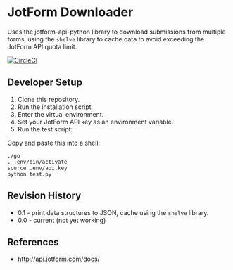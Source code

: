 JotForm Downloader
==================

Uses the jotform-api-python library to download submissions from multiple forms, using the `shelve` library to cache data
to avoid exceeding the JotForm API quota limit.

[![CircleCI](https://circleci.com/gh/duffj/jotform-downloader.svg?style=svg)](https://circleci.com/gh/duffj/jotform-downloader)


Developer Setup
---------------

1. Clone this repository.
2. Run the installation script.
3. Enter the virtual environment.
3. Set your JotForm API key as an environment variable.
4. Run the test script:

Copy and paste this into a shell:

    ./go
    . .env/bin/activate
    source .env/api.key
    python test.py


Revision History
----------------

* 0.1 - print data structures to JSON, cache using the `shelve` library.
* 0.0 - current (not yet working)


References
----------

* http://api.jotform.com/docs/
